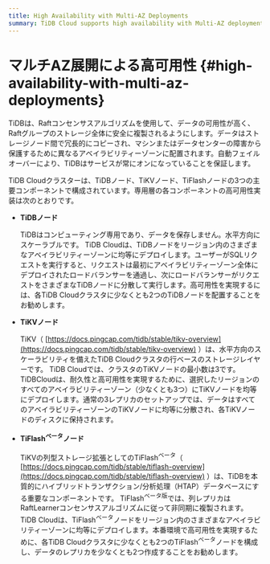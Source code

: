 ```yaml
---
title: High Availability with Multi-AZ Deployments
summary: TiDB Cloud supports high availability with Multi-AZ deployments.
---
```


# マルチAZ展開による高可用性 {#high-availability-with-multi-az-deployments}

TiDBは、Raftコンセンサスアルゴリズムを使用して、データの可用性が高く、Raftグループのストレージ全体に安全に複製されるようにします。データはストレージノード間で冗長的にコピーされ、マシンまたはデータセンターの障害から保護するために異なるアベイラビリティーゾーンに配置されます。自動フェイルオーバーにより、TiDBはサービスが常にオンになっていることを保証します。

TiDB Cloudクラスターは、TiDBノード、TiKVノード、TiFlashノードの3つの主要コンポーネントで構成されています。専用層の各コンポーネントの高可用性実装は次のとおりです。

-   **TiDBノード**

    TiDBはコンピューティング専用であり、データを保存しません。水平方向にスケーラブルです。 TiDB Cloudは、TiDBノードをリージョン内のさまざまなアベイラビリティーゾーンに均等にデプロイします。ユーザーがSQLリクエストを実行すると、リクエストは最初にアベイラビリティーゾーン全体にデプロイされたロードバランサーを通過し、次にロードバランサーがリクエストをさまざまなTiDBノードに分散して実行します。高可用性を実現するには、各TiDB Cloudクラスタに少なくとも2つのTiDBノードを配置することをお勧めします。

-   **TiKVノード**

    TiKV（ [https://docs.pingcap.com/tidb/stable/tikv-overview](https://docs.pingcap.com/tidb/stable/tikv-overview) ）は、水平方向のスケーラビリティを備えたTiDB Cloudクラスタの行ベースのストレージレイヤーです。 TiDB Cloudでは、クラスタのTiKVノードの最小数は3です。TiDBCloudは、耐久性と高可用性を実現するために、選択したリージョンのすべてのアベイラビリティーゾーン（少なくとも3つ）にTiKVノードを均等にデプロイします。通常の3レプリカのセットアップでは、データはすべてのアベイラビリティーゾーンのTiKVノードに均等に分散され、各TiKVノードのディスクに保持されます。

-   **TiFlash<sup>ベータ</sup>ノード**

    TiKVの列型ストレージ拡張としてのTiFlash<sup>ベータ</sup>（ [https://docs.pingcap.com/tidb/stable/tiflash-overview](https://docs.pingcap.com/tidb/stable/tiflash-overview) ）は、TiDBを本質的にハイブリッドトランザクション/分析処理（HTAP）データベースにする重要なコンポーネントです。 TiFlash<sup>ベータ版</sup>では、列レプリカはRaftLearnerコンセンサスアルゴリズムに従って非同期に複製されます。 TiDB Cloudは、TiFlash<sup>ベータ</sup>ノードをリージョン内のさまざまなアベイラビリティーゾーンに均等にデプロイします。本番環境で高可用性を実現するために、各TiDB Cloudクラスタに少なくとも2つのTiFlash<sup>ベータ</sup>ノードを構成し、データのレプリカを少なくとも2つ作成することをお勧めします。
